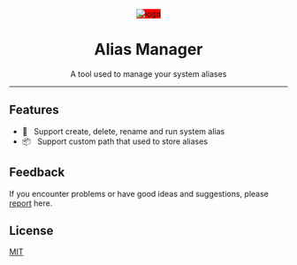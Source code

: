 <div align="center">
  <img src="https://github.com/user-attachments/assets/723ef410-5dc0-46e6-966f-fa740107e856" alt="logo" style="background: red" />
  <h1>Alias Manager</h1>
  <p>A tool used to manage your system aliases</p>
</div>

---

## Features

- 🎨 &nbsp; Support create, delete, rename and run system alias
- 📦 &nbsp; Support custom path that used to store aliases

## Feedback

If you encounter problems or have good ideas and suggestions, please [report](https://github.com/chouchouji/alias-manager/issues) here.

## License

[MIT](LICENSE)
